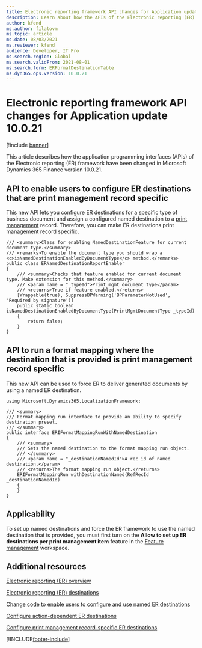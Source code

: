 ```yaml
---
title: Electronic reporting framework API changes for Application update 10.0.21
description: Learn about how the APIs of the Electronic reporting (ER) framework have been changed in Microsoft Dynamics 365 Finance version 10.0.21.
author: kfend
ms.author: filatovm
ms.topic: article
ms.date: 08/03/2021
ms.reviewer: kfend
audience: Developer, IT Pro
ms.search.region: Global
ms.search.validFrom: 2021-08-01
ms.search.form: ERFormatDestinationTable
ms.dyn365.ops.version: 10.0.21
---
```


# Electronic reporting framework API changes for Application update 10.0.21

[!include [banner](../includes/banner.md)]

This article describes how the application programming interfaces (APIs) of the Electronic reporting (ER) framework have been changed in Microsoft Dynamics 365 Finance version 10.0.21.

## <a name="er-api-set-print-management-record-specific-destination"></a>API to enable users to configure ER destinations that are print management record specific

This new API lets you configure ER destinations for a specific type of business document and assign a configured named destination to a [print management](document-reporting-services.md) record. Therefore, you can make ER destinations print management record specific.

```xpp
/// <summary>Class for enabling NamedDestinationFeature for current document type.</summary>
/// <remarks>To enable the document type you should wrap a <c>isNamedDestinationEnabledByDocumentType</c> method.</remarks>
public class ERNamedDestinationReportEnabler
{
    /// <summary>Checks that feature enabled for current document type. Make extension for this method.</summary>
    /// <param name = "_typeId">Print mgmt document type</param>
    /// <returns>True if feature enabled.</returns>
    [Wrappable(true), SuppressBPWarning('BPParameterNotUsed', 'Required by signature')]
    public static boolean isNamedDestinationEnabledByDocumentType(PrintMgmtDocumentType _typeId)
    {
        return false;
    }
}
```

## <a name="er-api-pass-print-management-record-specific-destination"></a>API to run a format mapping where the destination that is provided is print management record specific

This new API can be used to force ER to deliver generated documents by using a named ER destination.

```xpp
using Microsoft.Dynamics365.LocalizationFramework;

/// <summary>
/// Format mapping run interface to provide an ability to specify destination preset.
/// </summary>
public interface ERIFormatMappingRunWithNamedDestination
{
    /// <summary>
    /// Sets the named destination to the format mapping run object.
    /// </summary>
    /// <param name = "_destinationNamedId">A rec id of named destination.</param>
    /// <returns>The format mapping run object.</returns>
    ERIFormatMappingRun withDestinationNamed(RefRecId _destinationNamedId)
    {
    }
}
```

## Applicability

To set up named destinations and force the ER framework to use the named destination that is provided, you must first turn on the **Allow to set up ER destinations per print management item** feature in the [Feature management](../../fin-ops/get-started/feature-management/feature-management-overview.md#the-feature-management-workspace) workspace.

## Additional resources

[Electronic reporting (ER) overview](general-electronic-reporting.md)

[Electronic reporting (ER) destinations](electronic-reporting-destinations.md)

[Change code to enable users to configure and use named ER destinations](er-api-named-destinations.md)

[Configure action-dependent ER destinations](er-action-dependent-destinations.md)

[Configure print management record-specific ER destinations](er-named-destinations.md)

[!INCLUDE[footer-include](../../../includes/footer-banner.md)]
